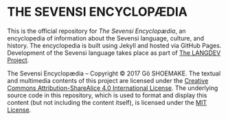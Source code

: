 #  THE SEVENSI ENCYCLOPÆDIA  #

This is the official repository for _The Sevensi Encyclopædia_, an encyclopedia of information about the Sevensi language, culture, and history.
The encyclopedia is built using Jekyll and hosted via GitHub Pages.
Development of the Sevensi language takes place as part of [The LANGDEV Project](https://github.com/langdev-project/jsv/).

The Sevensi Encyclopædia – Copyright © 2017 Gô SHOEMAKE.
The textual and multimedia contents of this project are licensed under the [Creative Commons Attribution-ShareAlice 4.0 International License](https://creativecommons.org/licenses/by-sa/4.0/).
The underlying source code in this repository, which is used to format and display this content (but not including the content itself), is licensed under the [MIT License](LICENSE.txt).
